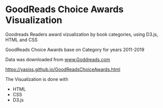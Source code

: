 # GoodReads Choice Awards Visualization

Goodreads Readers award vizualization by book categories, using D3.js, HTML and CSS

GoodReads Choice Awards base on Category for years 2011-2019

Data was downloaded from www.Goddreads.com

https://yasiss.github.io/GoodReadsChoiceAwards.html


The Visualization is done with
- HTML
- CSS
- D3.js
